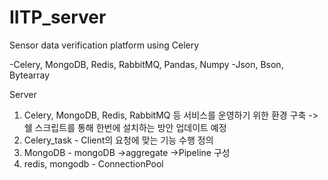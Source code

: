 # IITP_server
Sensor data verification platform using Celery

-Celery, MongoDB, Redis, RabbitMQ, Pandas, Numpy
-Json, Bson, Bytearray

Server
  1. Celery, MongoDB, Redis, RabbitMQ 등 서비스를 운영하기 위한 환경 구축  -> 쉘 스크립트를 통해 한번에 설치하는 방안 업데이트 예정
  2. Celery_task - Client의 요청에 맞는 기능 수행 정의
  3. MongoDB - mongoDB ->aggregate ->Pipeline 구성
  4. redis, mongodb - ConnectionPool
